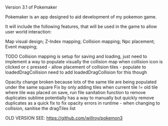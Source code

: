 Version 3.1 of Pokemaker

Pokemaker is an app designed to aid development of my pokemon game.

It will include the following features, that will be used in the game to allow user world interaction:
 
Map visual design; 
Z-Index mapping;
Collision mapping;
Npc placement;
Event mapping;

TODO
Collision mapping is setup for saving and loading, just need to implement a way to populate visually the collision map
when collision icon is clicked or c pressed - allow placement of collision tiles - populate to loadedDragCollision
need to add loadedDragCollision for this though

Opacity change broken because lots of the same tile are being populated under the same square
Fix by only adding tiles when current tile != old tile where tile was placed
on save, run file sanitation function to remove duplicates
sublime potentially has a way to manually but quickly remove duplicates as a quick fix
to fix opacity errors in runtime - when changing to collision, sanitise the dragTiles list

OLD VERSION SEE: https://github.com/willroy/pokemon3
